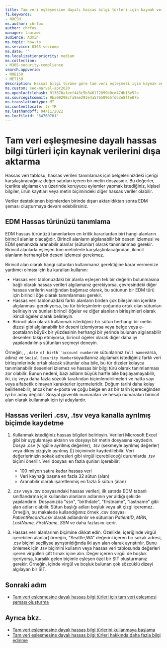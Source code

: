 ```yaml
---
title: Tam veri eşleşmesine dayalı hassas bilgi türleri için kaynak verilerini dışa aktarma
f1.keywords:
- NOCSH
ms.author: chrfox
author: chrfox
manager: laurawi
audience: Admin
ms.topic: how-to
ms.service: O365-seccomp
ms.date: ''
ms.localizationpriority: medium
ms.collection:
- M365-security-compliance
search.appverid:
- MOE150
- MET150
description: Hassas bilgi türüne göre tam veri eşleşmesi için kaynak verileri dışarı aktarmayı öğrenin.
ms.custom: seo-marvel-apr2020
ms.openlocfilehash: 913870afeef443c5b346172099b0cd47db13e52e
ms.sourcegitcommit: 9ba00298cfa9ae293e4a57650965fdb3e8ffe07b
ms.translationtype: MT
ms.contentlocale: tr-TR
ms.lasthandoff: 04/11/2022
ms.locfileid: "64760701"
---
```

# <a name="export-source-data-for-exact-data-match-based-sensitive-information-type"></a>Tam veri eşleşmesine dayalı hassas bilgi türleri için kaynak verilerini dışa aktarma


Hassas veri tablosu, hassas verileri tanımlamak için belgelerinizdeki içeriği karşılaştıracağınız değer satırları içeren bir metin dosyasıdır. Bu değerler, içerikte algılamak ve üzerinde koruyucu eylemler yapmak istediğiniz, kişisel bilgiler, ürün kayıtları veya metin biçimindeki diğer hassas veriler olabilir.

Veriler desteklenen biçimlerden birinde dışarı aktarıldıktan sonra EDM şeması oluşturmaya devam edebilirsiniz.

## <a name="defining-your-edm-sensitive-type"></a>EDM Hassas türünüzü tanımlama

EDM hassas türünüzü tanımlarken en kritik kararlardan biri hangi alanların birincil alanlar olacağıdır. Birincil alanların algılanabilir bir deseni izlemesi ve EDM şemanızda aranabilir alanlar (sütunlar) olarak tanımlanması gerekir. Birincil alanlarla eşleşen tüm metinlerle karşılaştırılacağından, ikincil alanların herhangi bir deseni izlemesi gerekmez.

Birincil alan olarak hangi sütunları kullanmanız gerektiğine karar vermenize yardımcı olması için bu kuralları kullanın:

- Hassas veri tablonuzdaki bir alanla eşleşen tek bir değerin bulunmasına bağlı olarak hassas verileri algılamanız gerekiyorsa, çevresindeki diğer hassas verilerin varlığından bağımsız olarak, bu sütunun bir EDM türü için birincil öğe olarak tanımlanması gerekir. 
- Hassas veri tablonuzdaki farklı alanların birden çok bileşiminin içerikte algılanması gerekiyorsa, bu tür birleşimlerin çoğunda ortak olan sütunları belirleyin ve bunları birincil öğeler ve diğer alanların birleşimleri olarak ikincil öğeler olarak belirleyin.
- Birincil alan olarak kullanmak istediğiniz bir sütun herhangi bir metin dizesi gibi algılanabilir bir deseni izlemiyorsa veya belge veya e-postaların büyük bir yüzdesinin herhangi bir yerinde bulunan algılanabilir desenleri takip etmiyorsa, birincil öğeler olarak diğer daha iyi yapılandırılmış sütunları seçmeyi deneyin.

Örneğin, , , `date of birth``account number`ve sütunlarınız `full name`varsa, adınız ve `Social Security Number`soyadlarınız algılamak istediğiniz farklı veri birleşimlerinde ortak olacak sütunlar olsa bile, bu tür dizeler kolayca tanımlanabilir desenleri izlemez ve hassas bir bilgi türü olarak tanımlanması zor olabilir. Bunun nedeni, bazı adların büyük harfle bile başlayamayabilir, iki, üç veya daha fazla sözcük tarafından biçimlendirilmeleri ve hatta sayı veya alfabetik olmayan karakterler içermeleridir. Doğum tarihi daha kolay belirlenebilir, ancak her e-posta ve çoğu belge en az bir tarih içereceğinden iyi bir aday değildir. Sosyal güvenlik numaraları ve hesap numaraları birincil alan olarak kullanmak için iyi adaylardır.

## <a name="save-sensitive-data-in-csv-tsv-or-pipe-separated-format"></a>Hassas verileri .csv, .tsv veya kanalla ayrılmış biçimde kaydetme

1. Kullanmak istediğiniz hassas bilgileri belirleyin. Verileri Microsoft Excel gibi bir uygulamaya aktarın ve dosyayı bir metin dosyasına kaydedin. Dosya .csv (virgülle ayrılmış değerler), .tsv (sekmeyle ayrılmış değerler) veya dikey çizgiyle ayrılmış (|) biçiminde kaydedilebilir. Veri değerlerinizin sokak adresleri gibi virgül içerebileceği durumlarda .tsv biçimi önerilir.
Veri dosyası en fazla şunları içerebilir:
   - 100 milyon satıra kadar hassas veri
   - Veri kaynağı başına en fazla 32 sütun (alan)
   - Aranabilir olarak işaretlenmiş en fazla 5 sütun (alan)

2. .csv veya .tsv dosyasındaki hassas verileri, ilk satırda EDM tabanlı sınıflandırma için kullanılan alanların adlarının yer aldığı şekilde yapılandırın. Dosyanızda "ssn", "birthdate", "firstname", "lastname" gibi alan adları olabilir. Sütun başlığı adları boşluk veya alt çizgi içeremez. Örneğin, bu makalede kullandığımız örnek .csv dosyası *PatientRecords.csv* olarak adlandırılır ve sütunları *PatientID*, *MRN*, *LastName, FirstName*, *SSN* ve daha fazlasını içerir. 

3. Hassas veri alanlarının biçimine dikkat edin. Özellikle, içeriğinde virgül içerebilen alanlar( örneğin, "Seattle,WA" değerini içeren bir sokak adresi, .csv biçimi seçiliyse ayrıştırıldığında iki ayrı alan olarak ayrıştırılır. Bunu önlemek için .tsv biçimini kullanın veya hassas veri tablosunda değerleri içeren virgülleri çift tırnak içine alın. Değer içeren virgül de boşluk içeriyorsa, karşılık gelen biçimle eşleşen özel bir SIT oluşturmanız gerekir. Örneğin, içinde virgül ve boşluk bulunan çok sözcüklü dizeyi algılayan bir SIT.

## <a name="next-step"></a>Sonraki adım

- [Tam veri eşleşmesine dayalı hassas bilgi türleri için tam veri eşleşmesi şeması oluşturma](sit-get-started-exact-data-match-create-schema.md#create-the-schema-for-exact-data-match-based-sensitive-information-types)

## <a name="see-also"></a>Ayrıca bkz.

- [Tam veri eşleşmesine dayalı hassas bilgi türlerini kullanmaya başlama](sit-get-started-exact-data-match-based-sits-overview.md#get-started-with-exact-data-match-based-sensitive-information-types)
- [Tam veri eşleşmesine dayalı hassas bilgi türleri hakkında daha fazla bilgi edinme](sit-learn-about-exact-data-match-based-sits.md#learn-about-exact-data-match-based-sensitive-information-types)
